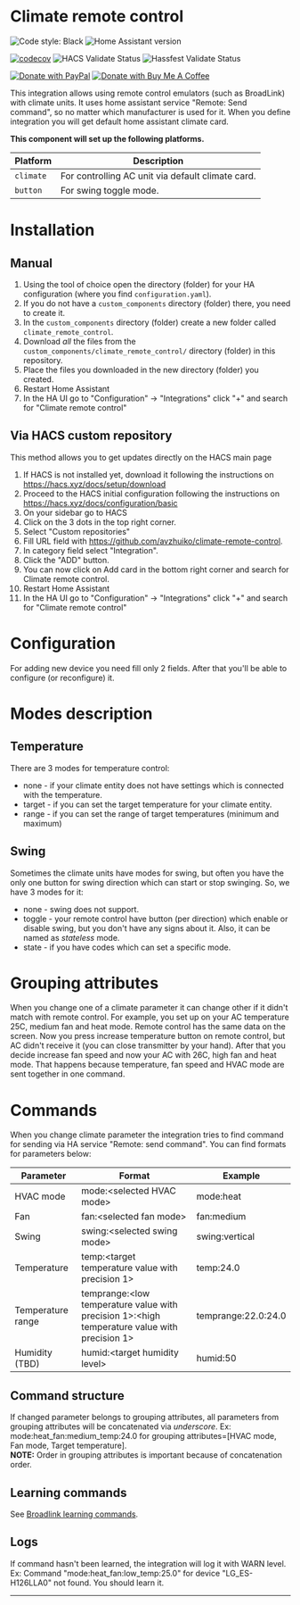 # Climate remote control

![Code style: Black](https://img.shields.io/badge/code%20style-black-black)
![Home Assistant version](https://img.shields.io/badge/dynamic/json?url=https%3A%2F%2Fraw.githubusercontent.com%2Favzhuiko%2Fclimate-remote-control%2Fmain%2Fhacs.json&query=%24.homeassistant&label=Home%20Assistant&color=%2303a9f4)

[![codecov](https://codecov.io/gh/avzhuiko/climate-remote-control/graph/badge.svg?token=6OX82SOJTB)](https://codecov.io/gh/avzhuiko/climate-remote-control)
![HACS Validate Status](https://img.shields.io/github/actions/workflow/status/avzhuiko/climate-remote-control/hacs-validate.yml?label=HACS%20validation)
![Hassfest Validate Status](https://img.shields.io/github/actions/workflow/status/avzhuiko/climate-remote-control/hassfest-validate.yml?label=Hassfest%20validation)

[![Donate with PayPal][paypalbadge]][paypal]
[![Donate with Buy Me A Coffee][buymeacoffeebadge]][buymeacoffee]

This integration allows using remote control emulators (such as BroadLink) with climate units.
It uses home assistant service "Remote: Send command", so no matter which manufacturer is used for it.
When you define integration you will get default home assistant climate card.

**This component will set up the following platforms.**

| Platform  | Description                                       |
| --------- | ------------------------------------------------- |
| `climate` | For controlling AC unit via default climate card. |
| `button`  | For swing toggle mode.                            |

# Installation

## Manual

1. Using the tool of choice open the directory (folder) for your HA configuration (where you find `configuration.yaml`).
1. If you do not have a `custom_components` directory (folder) there, you need to create it.
1. In the `custom_components` directory (folder) create a new folder called `climate_remote_control`.
1. Download _all_ the files from the `custom_components/climate_remote_control/` directory (folder) in this repository.
1. Place the files you downloaded in the new directory (folder) you created.
1. Restart Home Assistant
1. In the HA UI go to "Configuration" -> "Integrations" click "+" and search for "Climate remote control"

## Via HACS custom repository

This method allows you to get updates directly on the HACS main page

1. If HACS is not installed yet, download it following the instructions on https://hacs.xyz/docs/setup/download
1. Proceed to the HACS initial configuration following the instructions on https://hacs.xyz/docs/configuration/basic
1. On your sidebar go to HACS
1. Click on the 3 dots in the top right corner.
1. Select "Custom repositories"
1. Fill URL field with https://github.com/avzhuiko/climate-remote-control.
1. In category field select "Integration".
1. Click the "ADD" button.
1. You can now click on Add card in the bottom right corner and search for Climate remote control.
1. Restart Home Assistant
1. In the HA UI go to "Configuration" -> "Integrations" click "+" and search for "Climate remote control"

# Configuration

For adding new device you need fill only 2 fields. After that you'll be able to configure (or reconfigure) it.

# Modes description

## Temperature

There are 3 modes for temperature control:

- none - if your climate entity does not have settings which is connected with the temperature.
- target - if you can set the target temperature for your climate entity.
- range - if you can set the range of target temperatures (minimum and maximum)

## Swing

Sometimes the climate units have modes for swing, but often you have the only one button for swing direction
which can start or stop swinging. So, we have 3 modes for it:

- none - swing does not support.
- toggle - your remote control have button (per direction) which enable or disable swing, but you don't have any signs
  about it. Also, it can be named as _stateless_ mode.
- state - if you have codes which can set a specific mode.

# Grouping attributes

When you change one of a climate parameter it can change other if it didn't match with remote control.
For example, you set up on your AC temperature 25C, medium fan and heat mode. Remote control has the same data on the
screen. Now you press increase temperature button on remote control, but AC didn't receive it (you can close
transmitter by your hand). After that you decide increase fan speed and now your AC with 26C, high fan and heat mode.
That happens because temperature, fan speed and HVAC mode are sent together in one command.

# Commands

When you change climate parameter the integration tries to find command for sending via HA service "Remote: send
command". You can find formats for parameters below:

| Parameter         | Format                                                                                       | Example             |
| ----------------- | -------------------------------------------------------------------------------------------- | ------------------- |
| HVAC mode         | mode:\<selected HVAC mode\>                                                                  | mode:heat           |
| Fan               | fan:\<selected fan mode\>                                                                    | fan:medium          |
| Swing             | swing:\<selected swing mode\>                                                                | swing:vertical      |
| Temperature       | temp:\<target temperature value with precision 1\>                                           | temp:24.0           |
| Temperature range | temprange:<low temperature value with precision 1>:<high temperature value with precision 1> | temprange:22.0:24.0 |
| Humidity (TBD)    | humid:\<target humidity level\>                                                              | humid:50            |

## Command structure

If changed parameter belongs to grouping attributes, all parameters from grouping attributes will be concatenated via
_underscore_. Ex: mode:heat_fan:medium_temp:24.0 for grouping attributes=[HVAC mode, Fan mode, Target temperature].  
**NOTE:** Order in grouping attributes is important because of concatenation order.

## Learning commands

See [Broadlink learning commands](https://www.home-assistant.io/integrations/broadlink/#learning-commands).

## Logs

If command hasn't been learned, the integration will log it with WARN level.  
Ex: Command "mode:heat_fan:low_temp:25.0" for device "LG_ES-H126LLA0" not found. You should learn it.

---

[paypal]: https://www.paypal.com/donate/?hosted_button_id=BH5J26BSR2734
[paypalbadge]: https://img.shields.io/badge/Donate-PayPal-blue?logo=paypal
[buymeacoffee]: https://www.buymeacoffee.com/avzhuikow
[buymeacoffeebadge]: https://img.shields.io/badge/Donate-Buy%20me%20a%20coffee-yellow?logo=buy-me-a-coffee
